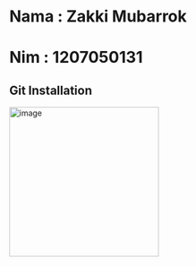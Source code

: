 # Nama : Zakki Mubarrok
# Nim : 1207050131

## Git Installation
<img width="267" alt="image" src="https://user-images.githubusercontent.com/113114382/209963145-f0df0dbc-2e03-4a28-9295-8b386c6fcd80.png">
